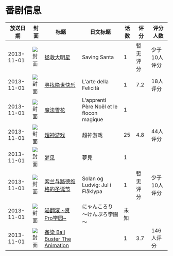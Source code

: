 # 番剧信息

|放送日期|封面|标题|日文标题|话数|评分|评分人数|
|---|---|---|---|---|---|---|
|2013-11-01|![封面](https://lain.bgm.tv/pic/cover/c/11/ec/130763_rYKKd.jpg)|[拯救大明星](https://bangumi.tv/subject/130763)|Saving Santa|1|暂无评分|少于10人评分|
|2013-11-01|![封面](https://lain.bgm.tv/pic/cover/c/cb/74/121476_4NJja.jpg)|[寻找隐世快乐](https://bangumi.tv/subject/121476)|L'arte della Felicità|1|7.2|18人评分|
|2013-11-01|![封面](https://lain.bgm.tv/pic/cover/c/5c/97/266275_VsZ3H.jpg)|[魔法雪花](https://bangumi.tv/subject/266275)|L'apprenti Père Noël et le flocon magique|1|||
|2013-11-01|![封面](https://lain.bgm.tv/pic/cover/c/8e/9a/88052_k5kFz.jpg)|[超神游戏](https://bangumi.tv/subject/88052)|超神游戏|25|4.8|44人评分|
|2013-11-01|![封面](https://lain.bgm.tv/pic/cover/c/d2/41/355512_ZJf4e.jpg)|[梦见](https://bangumi.tv/subject/355512)|夢見|1|||
|2013-11-01|![封面](https://lain.bgm.tv/pic/cover/c/f8/e7/266276_m0qU3.jpg)|[索兰与路德维格的圣诞节](https://bangumi.tv/subject/266276)|Solan og Ludvig: Jul i Flåklypa|1|暂无评分|少于10人评分|
|2013-11-01|![封面](https://lain.bgm.tv/pic/cover/c/e6/58/184662_RrvoF.jpg)|[喵翻滚 ~贤Pro学园~](https://bangumi.tv/subject/184662)|にゃんころり ～けんぷろ学園～|未知|||
|2013-11-01|![封面](https://bangumi.tv/img/no_icon_subject.png)|[姦染 Ball Buster The Animation](https://bangumi.tv/subject/85520)||1|3.7|146人评分|
